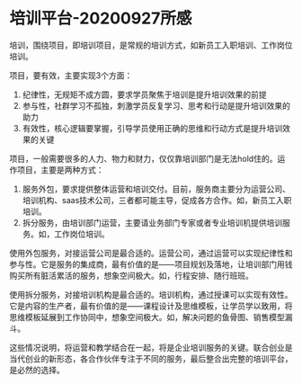# 培训平台-20200927所感

培训，围绕项目，即培训项目，是常规的培训方式，如新员工入职培训、工作岗位培训。

项目，要有效，主要实现3个方面：

1. 纪律性，无规矩不成方圆，要求学员聚焦于培训是提升培训效果的前提
2. 参与性，社群学习不孤独，刺激学员反复学习、思考和行动是提升培训效果的助力
3. 有效性，核心逻辑要掌握，引导学员使用正确的思维和行动方式是提升培训效果的关键

项目，一般需要很多的人力、物力和财力，仅仅靠培训部门是无法hold住的。运作项目，主要是两种方式：

1. 服务外包，要求提供整体运营和培训交付。目前，服务商主要分为运营公司、培训机构、saas技术公司，三者都可能主导，促成各方合作。如，新员工入职培训。
2. 拆分服务，由培训部门运营，主要请业务部门专家或者专业培训机提供培训服务。如，工作岗位培训。

使用外包服务，对接运营公司是最合适的。运营公司，通过运营可以实现纪律性和参与性。它是服务的集成商，最有价值的是——项目规划及落地，让培训部门用钱购买所有脏活累活的服务，想象空间极大。如，行程安排、随行班班。

使用拆分服务，对接培训机构是最合适的。培训机构，通过授课可以实现有效性。它是内容的生产者，最有价值的是——课程设计及思维模板，让学员学以致用，将思维模板延展到工作协同中，想象空间极大。如，解决问题的鱼骨图、销售模型漏斗。

这些情况说明，将运营和教学结合在一起，将是企业培训服务的关键。联合创业是当代创业的新形态，各合作伙伴专注于不同的服务，最后整合出完整的培训平台，是必然的选择。